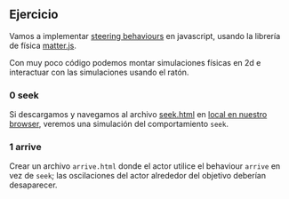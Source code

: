 ## Ejercicio

Vamos a implementar [steering behaviours](https://www.red3d.com/cwr/steer/gdc99/) en javascript, usando la librería de física [matter.js](https://brm.io/matter-js/).

Con muy poco código podemos montar simulaciones físicas en 2d e interactuar con las simulaciones usando el ratón.

### 0 seek

Si descargamos y navegamos al archivo [seek.html](seek.html) en [local en nuestro browser](https://superuser.com/questions/39544/how-to-open-a-local-file-in-google-chrome), veremos una simulación del comportamiento `seek`.

### 1 arrive

Crear un archivo `arrive.html` donde el actor utilice el behaviour `arrive` en vez de `seek`; las oscilaciones del actor alrededor del objetivo deberían desaparecer.
